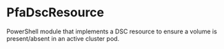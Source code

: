 # PfaDscResource
PowerShell module that implements a DSC resource to ensure a volume is present/absent in an active cluster pod.
